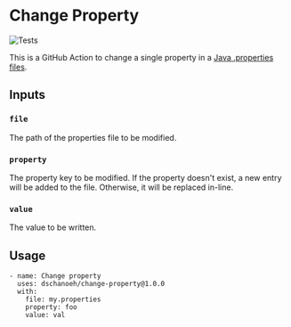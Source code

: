 # Change Property

![Tests](https://github.com/dschanoeh/change-property/actions/workflows/test.yaml/badge.svg)

This is a GitHub Action to change a single property in a [Java .properties files](https://en.wikipedia.org/wiki/.properties).


## Inputs

### `file`
The path of the properties file to be modified.

### `property`
The property key to be modified. If the property doesn't exist,
a new entry will be added to the file. Otherwise, it will be
replaced in-line.

### `value`
The value to be written.

## Usage

```
- name: Change property
  uses: dschanoeh/change-property@1.0.0
  with:
    file: my.properties
    property: foo
    value: val
```
